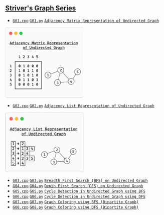 <h2 > 
    <a href="https://youtube.com/playlist?list=PLgUwDviBIf0rGEWe64KWas0Nryn7SCRWw"> Striver's Graph Series </a>
</h2>

- [`G01.cpp`](C++/G01.cpp) [`G01.py`](Python/G01.py) [`Adjacency Matrix Representation of Undirected Graph`](https://youtu.be/bTtm2ky7I3Y) 

<img src="Images/G01.png" width="250">

- [`G02.cpp`](C++/G02.cpp) [`G02.py`](Python/G02.py) [`Adjacency List Representation of Undirected Graph`](https://youtu.be/bTtm2ky7I3Y)

<img src="Images/G02.png" width="250">

- [`G03.cpp`](C++/G03.cpp) [`G03.py`](Python/G03.py) [`Breadth First Search (BFS) on Undirected Graph`](https://youtu.be/UeE67iCK2lQ)
- [`G04.cpp`](C++/G04.cpp) [`G04.py`](Python/G04.py) [`Depth First Search (DFS) on Undirected Graph`](https://youtu.be/uDWljP2PGmU)
- [`G05.cpp`](C++/G05.cpp) [`G05.py`](Python/G05.py) [`Cycle Detection in Undirected Graph using BFS`](https://youtu.be/A8ko93TyOns)
- [`G06.cpp`](C++/G06.cpp) [`G06.py`](Python/G06.py) [`Cycle Detection in Undirected Graph using DFS`](https://youtu.be/Y9NFqI6Pzd4)
- [`G07.cpp`](C++/G07.cpp) [`G07.py`](Python/G07.py) [`Graph Coloring using BFS (Bipartite Graph)`](https://youtu.be/nbgaEu-pvkU)
- [`G08.cpp`](C++/G08.cpp) [`G08.py`](Python/G08.py) [`Graph Coloring using DFS (Bipartite Graph)`](https://youtu.be/uC884ske2uQ)